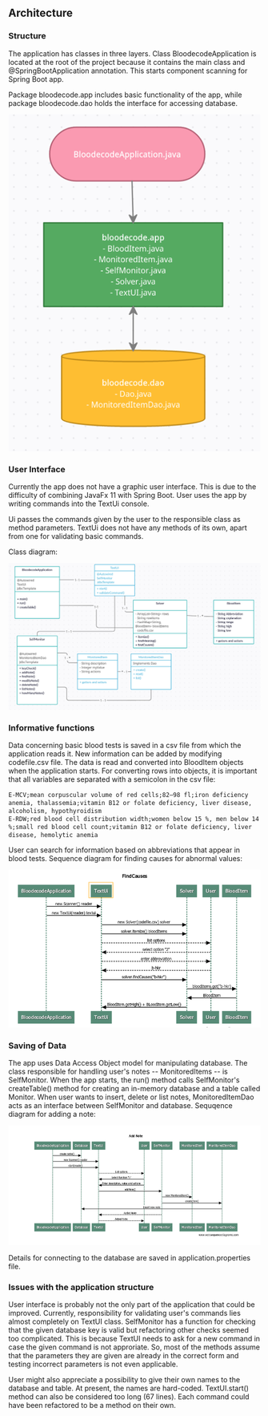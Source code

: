 ## Architecture ##

### Structure ###

The application has classes in three layers. Class BloodecodeApplication is located at the root of the project because it contains the main class and
@SpringBootApplication annotation. This starts component scanning for Spring Boot app.

Package bloodecode.app includes basic functionality of the app, while package bloodecode.dao holds the interface for accessing database.

<img src="Pictures/packageStructure.png" />

### User Interface ###        

Currently the app does not have a graphic user interface. This is due to the difficulty of combining JavaFx 11 with Spring Boot. User uses the app by 
writing commands into the TextUi console.

Ui passes the commands given by the user to the responsible class as method parameters. TextUi does not have any methods of its own, apart from one for
validating basic commands.

Class diagram:

<img src="Pictures/architecture.png" />

### Informative functions ###

Data concerning basic blood tests is saved in a csv file from which the application reads it. New information can be added by modifying codefile.csv
file. The data is read and converted into BloodItem objects when the application starts. For converting rows into objects, it is important that all
variables are separated with a semicolon in the csv file:
```
E-MCV;mean corpuscular volume of red cells;82–98 fl;iron deficiency anemia, thalassemia;vitamin B12 or folate deficiency, liver disease, alcoholism, hypothyroidism
E-RDW;red blood cell distribution width;women below 15 %, men below 14 %;small red blood cell count;vitamin B12 or folate deficiency, liver disease, hemolytic anemia
```
User can search for information based on abbreviations that appear in blood tests. Sequence diagram for finding causes for abnormal values:

<img src="Pictures/findCauses.png" />

### Saving of Data ###

The app uses Data Access Object model for manipulating database. The class responsible for handling user's notes -- MonitoredItems -- is SelfMonitor.
When the app starts, the run() method calls SelfMonitor's createTable() method for creating an in-memory database and a table called Monitor.
When user wants to insert, delete or list notes, MonitoredItemDao acts as an interface between SelfMonitor and database. Sequqence diagram for adding
a note:

<img src="Pictures/AddNote.png" />

Details for connecting to the database are saved in application.properties file.

### Issues with the application structure ###

User interface is probably not the only part of the application that could be improved. Currently, responsibility for validating user's commands lies 
almost completely on TextUI class. SelfMonitor has a function for checking that the given database key is valid but refactoring other checks seemed
too complicated. This is because TextUI needs to ask for a new command in case the given command is not approriate. So, most of the methods assume that
the parameters they are given are already in the correct form and testing incorrect parameters is not even applicable.

User might also appreciate a possibility to give their own names to the database and table. At present, the names are hard-coded. TextUI.start()
method can also be considered too long (67 lines). Each command could have been refactored to be a method on their own.


